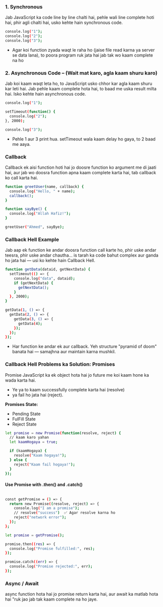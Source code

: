 


### 1. Synchronous 
Jab JavaScript ka code line by line chalti hai, pehle wali line complete hoti hai, phir agli chalti hai, usko kehte hain synchronous code.
```bash
console.log("1");
console.log("2");
console.log("3");

```
* Agar koi function zyada waqt le raha ho (jaise file read karna ya server se data lana), to poora program ruk jata hai jab tak wo kaam complete na ho

### 2. Asynchronous Code – (Wait mat karo, agla kaam shuru karo)
Jab koi kaam waqt leta ho, to JavaScript usko chhor kar agla kaam shuru kar leti hai. Jab pehle kaam complete hota hai, to baad me uska result milta hai. Isko kehte hain asynchronous code.

```bash
console.log("1");

setTimeout(function() {
  console.log("2");
}, 2000);

console.log("3");
```
* Pehle 1 aur 3 print hua. setTimeout wala kaam delay ho gaya, to 2 baad me aaya.

### Callback 
Callback ek aisi function hoti hai jo doosre function ko argument me di jaati hai, aur jab wo doosra function apna kaam complete karta hai, tab callback ko call karta hai.

```bash
function greetUser(name, callback) {
  console.log("Hello, " + name);
  callback();
}

function sayBye() {
  console.log("Allah Hafiz!");
}

greetUser("Ahmed", sayBye);
```

### Callback Hell Example
Jab aap ek function ke andar doosra function call karte ho, phir uske andar teesra, phir uske andar chautha...
is tarah ka code bahut complex aur ganda ho jata hai — usi ko kehte hain Callback Hell.

```bash
function getData(dataid, getNextData) {
  setTimeout(() => {
    console.log("data", dataid);
    if (getNextData) {
      getNextData();
    }
  }, 2000);
}

getData(1, () => {
  getData(2, () => {
    getData(3, () => {
      getData(4);
    });
  });
});

```
* Har function ke andar ek aur callback. Yeh structure "pyramid of doom" banata hai — samajhna aur maintain karna mushkil.

### Callback Hell Problems ka Solution: Promises
Promise JavaScript ka ek object hota hai jo future me koi kaam hone ka wada karta hai.
* Ye ya to kaam successfully complete karta hai (resolve)
* ya fail ho jata hai (reject).

**Promises State:**
* Pending State
* FulFill State
* Reject State

```bash
let promise = new Promise(function(resolve, reject) {
  // kaam karo yahan
  let kaamHogaya = true;

  if (kaamHogaya) {
    resolve("Kaam hogaya!");
  } else {
    reject("Kaam fail hogaya!");
  }
});
```
#### Use Promise with .then() and .catch()
```bash

const getPromise = () => {
  return new Promise((resolve, reject) => {
    console.log("I am a promise");
    // resolve("success")  ✅ Agar resolve karna ho
    reject("network error");
  });
};

let promise = getPromise();

promise.then((res) => {
  console.log("Promise fulfilled:", res);
});

promise.catch((err) => {
  console.log("Promise rejected:", err);
});
```



### Async / Await
async function hota hai jo promise return karta hai, aur await ka matlab hota hai "ruk jao jab tak kaam complete na ho jaye.